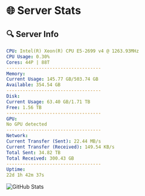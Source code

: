# 🌐 Server Stats
## 🔍 Server Info
```yaml
CPU: Intel(R) Xeon(R) CPU E5-2699 v4 @ 1263.93MHz
CPU Usage: 0.30%
Cores: 44P | 88T
-----------------------------------
Memory:
Current Usage: 145.77 GB/503.74 GB
Available: 354.54 GB
-----------------------------------
Disk:
Current Usage: 63.40 GB/1.71 TB
Free: 1.56 TB
-----------------------------------
GPU:
No GPU detected
-----------------------------------
Network:
Current Transfer (Sent): 22.44 MB/s
Current Transfer (Received): 149.54 KB/s
Total Sent: 34.82 TB
Total Received: 300.43 GB
-----------------------------------
Uptime:
22d 1h 42m 37s
```
![GitHub Stats](https://img.shields.io/badge/Updated-2025-03-29_23:05:26-blue)